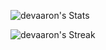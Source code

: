 ![devaaron's Stats](https://github-readme-stats.vercel.app/api?username=devaaron&theme=blue-green&show_icons=true&hide_border=true&count_private=true)

![devaaron's Streak](https://github-readme-streak-stats.herokuapp.com/?user=devaaron&theme=blue-green&hide_border=true)
